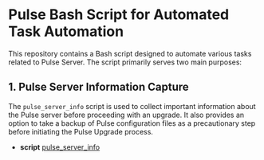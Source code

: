 # Pulse Bash Script for Automated Task Automation

This repository contains a Bash script designed to automate various tasks related to Pulse Server. The script primarily serves two main purposes:

## 1. Pulse Server Information Capture
The `pulse_server_info` script is used to collect important information about the Pulse server before proceeding with an upgrade. It also provides an option to take a backup of Pulse configuration files as a precautionary step before initiating the Pulse Upgrade process.

- **script** [pulse_server_info](https://github.com/acceldata-io/ce-utils/blob/main/pulse/pulse_server_info.sh)
